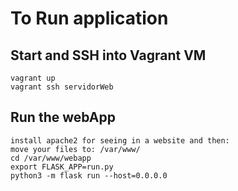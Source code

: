 # To Run application

## Start and SSH into Vagrant VM

```
vagrant up
vagrant ssh servidorWeb
```

## Run the webApp

```
install apache2 for seeing in a website and then:
move your files to: /var/www/
cd /var/www/webapp
export FLASK_APP=run.py
python3 -m flask run --host=0.0.0.0
```


